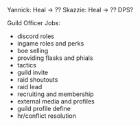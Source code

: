 Yannick: Heal -> ??
Skazzie: Heal -> ?? DPS?

Guild Officer Jobs:
- discord roles
- ingame roles and perks
- boe selling
- providing flasks and phials
- tactics
- guild invite
- raid shoutouts
- raid lead
- recruiting and membership
- external media and profiles
- guild profile define
- hr/conflict resolution
